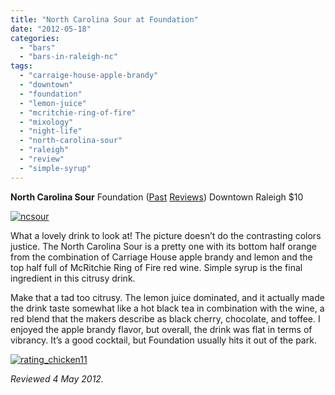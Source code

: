 ```yaml
---
title: "North Carolina Sour at Foundation"
date: "2012-05-18"
categories: 
  - "bars"
  - "bars-in-raleigh-nc"
tags: 
  - "carraige-house-apple-brandy"
  - "downtown"
  - "foundation"
  - "lemon-juice"
  - "mcritchie-ring-of-fire"
  - "mixology"
  - "night-life"
  - "north-carolina-sour"
  - "raleigh"
  - "review"
  - "simple-syrup"
---
```


**North Carolina Sour** Foundation ([Past](http://www.thegourmez.com/2011/12/golden-era-foundation/) [Reviews](http://www.thegourmez.com/2011/09/root-beer-flip/)) Downtown Raleigh $10

[![](http://s3.amazonaws.com/thegourmez-wpmedia/2012/05/ncsour.jpg "ncsour")](http://s3.amazonaws.com/thegourmez-wpmedia/2012/05/ncsour.jpg)

What a lovely drink to look at! The picture doesn’t do the contrasting colors justice. The North Carolina Sour is a pretty one with its bottom half orange from the combination of Carriage House apple brandy and lemon and the top half full of McRitchie Ring of Fire red wine. Simple syrup is the final ingredient in this citrusy drink.

Make that a tad too citrusy. The lemon juice dominated, and it actually made the drink taste somewhat like a hot black tea in combination with the wine, a red blend that the makers describe as black cherry, chocolate, and toffee. I enjoyed the apple brandy flavor, but overall, the drink was flat in terms of vibrancy. It’s a good cocktail, but Foundation usually hits it out of the park.

[![](http://s3.amazonaws.com/thegourmez-wpmedia/2009/02/rating_chicken11.gif "rating_chicken11")](http://s3.amazonaws.com/thegourmez-wpmedia/2009/02/rating_chicken11.gif)

_Reviewed 4 May 2012._
